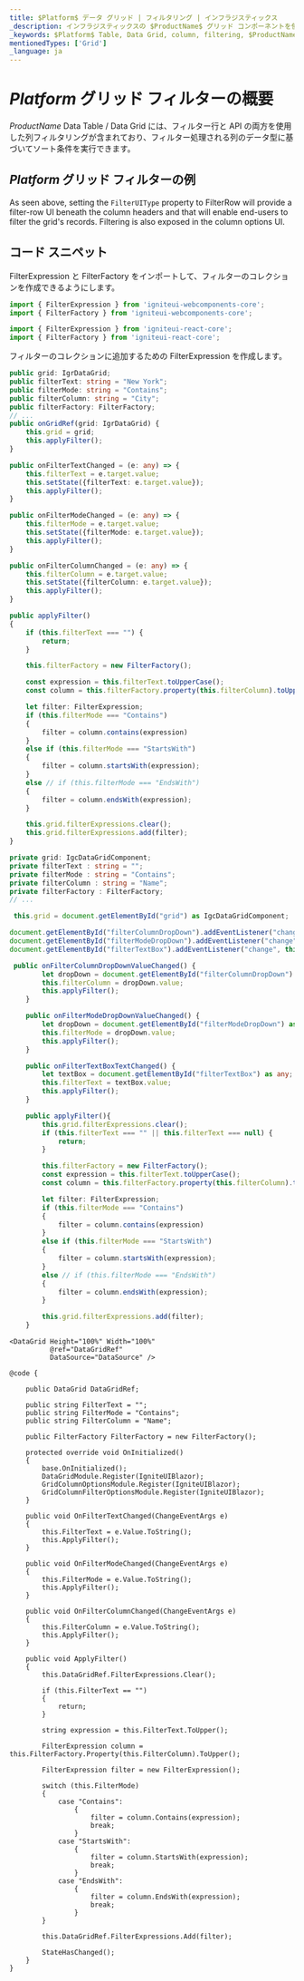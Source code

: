 ```yaml
---
title: $Platform$ データ グリッド | フィルタリング | インフラジスティックス
_description: インフラジスティックスの $ProductName$ グリッド コンポーネントを使用して表現的なソート条件を実行し、データを簡単に返します。詳細については、$ProductName$ テーブルのサンプルを参照してください。
_keywords: $Platform$ Table, Data Grid, column, filtering, $ProductName$, Infragistics, $Platform$ テーブル, データ グリッド, 列, フィルタリング, インフラジスティックス
mentionedTypes: ['Grid']
_language: ja
---
```


# $Platform$ グリッド フィルターの概要

$ProductName$ Data Table / Data Grid には、フィルター行と API の両方を使用した列フィルタリングが含まれており、フィルター処理される列のデータ型に基づいてソート条件を実行できます。

## $Platform$ グリッド フィルターの例


<code-view style="height: 600px"
           data-demos-base-url="{environment:dvDemosBaseUrl}"
           iframe-src="{environment:dvDemosBaseUrl}/grids/data-grid-column-filtering"
           alt="$Platform$ グリッド フィルターの例"
           github-src="grids/data-grid/column-filtering">
</code-view>

<div class="divider--half"></div>

As seen above, setting the `FilterUIType` property to FilterRow will provide a filter-row UI beneath the column headers and that will enable end-users to filter the grid's records. Filtering is also exposed in the column options UI.

## コード スニペット

<!-- Angular, React, WebComponents -->
FilterExpression と FilterFactory をインポートして、フィルターのコレクションを作成できるようにします。
<!-- end: Angular, React, WebComponents -->

<!--WebComponents-->
```ts
import { FilterExpression } from 'igniteui-webcomponents-core';
import { FilterFactory } from 'igniteui-webcomponents-core';
```

<!--React-->
```ts
import { FilterExpression } from 'igniteui-react-core';
import { FilterFactory } from 'igniteui-react-core';
```

フィルターのコレクションに追加するための FilterExpression を作成します。

<!--React-->
```ts
public grid: IgrDataGrid;
public filterText: string = "New York";
public filterMode: string = "Contains";
public filterColumn: string = "City";
public filterFactory: FilterFactory;
// ...
public onGridRef(grid: IgrDataGrid) {
    this.grid = grid;
    this.applyFilter();
}

public onFilterTextChanged = (e: any) => {
    this.filterText = e.target.value;
    this.setState({filterText: e.target.value});
    this.applyFilter();
}

public onFilterModeChanged = (e: any) => {
    this.filterMode = e.target.value;
    this.setState({filterMode: e.target.value});
    this.applyFilter();
}

public onFilterColumnChanged = (e: any) => {
    this.filterColumn = e.target.value;
    this.setState({filterColumn: e.target.value});
    this.applyFilter();
}

public applyFilter()
{
    if (this.filterText === "") {
        return;
    }

    this.filterFactory = new FilterFactory();

    const expression = this.filterText.toUpperCase();
    const column = this.filterFactory.property(this.filterColumn).toUpper();

    let filter: FilterExpression;
    if (this.filterMode === "Contains")
    {
        filter = column.contains(expression)
    }
    else if (this.filterMode === "StartsWith")
    {
        filter = column.startsWith(expression);
    }
    else // if (this.filterMode === "EndsWith")
    {
        filter = column.endsWith(expression);
    }

    this.grid.filterExpressions.clear();
    this.grid.filterExpressions.add(filter);
}
```
<!--WebComponents-->
```ts
private grid: IgcDataGridComponent;
private filterText : string = "";
private filterMode : string = "Contains";
private filterColumn : string = "Name";
private filterFactory : FilterFactory;
// ...

 this.grid = document.getElementById("grid") as IgcDataGridComponent;

document.getElementById("filterColumnDropDown").addEventListener("change", this.onFilterColumnDropDownValueChanged);
document.getElementById("filterModeDropDown").addEventListener("change", this.onFilterModeDropDownValueChanged);
document.getElementById("filterTextBox").addEventListener("change", this.onFilterTextBoxTextChanged);

 public onFilterColumnDropDownValueChanged() {
        let dropDown = document.getElementById("filterColumnDropDown") as any;
        this.filterColumn = dropDown.value;
        this.applyFilter();
    }

    public onFilterModeDropDownValueChanged() {
        let dropDown = document.getElementById("filterModeDropDown") as any;
        this.filterMode = dropDown.value;
        this.applyFilter();
    }

    public onFilterTextBoxTextChanged() {
        let textBox = document.getElementById("filterTextBox") as any;
        this.filterText = textBox.value;
        this.applyFilter();
    }

    public applyFilter(){
        this.grid.filterExpressions.clear();
        if (this.filterText === "" || this.filterText === null) {
            return;
        }

        this.filterFactory = new FilterFactory();
        const expression = this.filterText.toUpperCase();
        const column = this.filterFactory.property(this.filterColumn).toUpper();

        let filter: FilterExpression;
        if (this.filterMode === "Contains")
        {
            filter = column.contains(expression)
        }
        else if (this.filterMode === "StartsWith")
        {
            filter = column.startsWith(expression);
        }
        else // if (this.filterMode === "EndsWith")
        {
            filter = column.endsWith(expression);
        }

        this.grid.filterExpressions.add(filter);
    }
```

```razor
<DataGrid Height="100%" Width="100%"
          @ref="DataGridRef"
          DataSource="DataSource" />

@code {

    public DataGrid DataGridRef;

    public string FilterText = "";
    public string FilterMode = "Contains";
    public string FilterColumn = "Name";

    public FilterFactory FilterFactory = new FilterFactory();

    protected override void OnInitialized()
    {
        base.OnInitialized();
        DataGridModule.Register(IgniteUIBlazor);
        GridColumnOptionsModule.Register(IgniteUIBlazor);
        GridColumnFilterOptionsModule.Register(IgniteUIBlazor);
    }

    public void OnFilterTextChanged(ChangeEventArgs e)
    {
        this.FilterText = e.Value.ToString();
        this.ApplyFilter();
    }

    public void OnFilterModeChanged(ChangeEventArgs e)
    {
        this.FilterMode = e.Value.ToString();
        this.ApplyFilter();
    }

    public void OnFilterColumnChanged(ChangeEventArgs e)
    {
        this.FilterColumn = e.Value.ToString();
        this.ApplyFilter();
    }

    public void ApplyFilter()
    {
        this.DataGridRef.FilterExpressions.Clear();

        if (this.FilterText == "")
        {
            return;
        }

        string expression = this.FilterText.ToUpper();

        FilterExpression column = this.FilterFactory.Property(this.FilterColumn).ToUpper();

        FilterExpression filter = new FilterExpression();

        switch (this.FilterMode)
        {
            case "Contains":
                {
                    filter = column.Contains(expression);
                    break;
                }
            case "StartsWith":
                {
                    filter = column.StartsWith(expression);
                    break;
                }
            case "EndsWith":
                {
                    filter = column.EndsWith(expression);
                    break;
                }
        }

        this.DataGridRef.FilterExpressions.Add(filter);

        StateHasChanged();
    }
}
```
